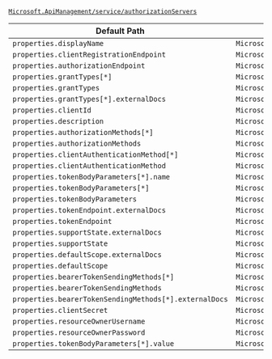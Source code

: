 [`Microsoft.ApiManagement/service/authorizationServers`](https://docs.microsoft.com/en-us/azure/templates/microsoft.apimanagement/service/authorizationservers)

| Default Path | Alias |
|---|---|
| `properties.displayName` | `Microsoft.ApiManagement/service/authorizationServers/displayName` |
| `properties.clientRegistrationEndpoint` | `Microsoft.ApiManagement/service/authorizationServers/clientRegistrationEndpoint` |
| `properties.authorizationEndpoint` | `Microsoft.ApiManagement/service/authorizationServers/authorizationEndpoint` |
| `properties.grantTypes[*]` | `Microsoft.ApiManagement/service/authorizationServers/grantTypes[*]` |
| `properties.grantTypes` | `Microsoft.ApiManagement/service/authorizationServers/grantTypes` |
| `properties.grantTypes[*].externalDocs` | `Microsoft.ApiManagement/service/authorizationServers/grantTypes[*].externalDocs` |
| `properties.clientId` | `Microsoft.ApiManagement/service/authorizationServers/clientId` |
| `properties.description` | `Microsoft.ApiManagement/service/authorizationServers/description` |
| `properties.authorizationMethods[*]` | `Microsoft.ApiManagement/service/authorizationServers/authorizationMethods[*]` |
| `properties.authorizationMethods` | `Microsoft.ApiManagement/service/authorizationServers/authorizationMethods` |
| `properties.clientAuthenticationMethod[*]` | `Microsoft.ApiManagement/service/authorizationServers/clientAuthenticationMethod[*]` |
| `properties.clientAuthenticationMethod` | `Microsoft.ApiManagement/service/authorizationServers/clientAuthenticationMethod` |
| `properties.tokenBodyParameters[*].name` | `Microsoft.ApiManagement/service/authorizationServers/tokenBodyParameters[*].name` |
| `properties.tokenBodyParameters[*]` | `Microsoft.ApiManagement/service/authorizationServers/tokenBodyParameters[*]` |
| `properties.tokenBodyParameters` | `Microsoft.ApiManagement/service/authorizationServers/tokenBodyParameters` |
| `properties.tokenEndpoint.externalDocs` | `Microsoft.ApiManagement/service/authorizationServers/tokenEndpoint.externalDocs` |
| `properties.tokenEndpoint` | `Microsoft.ApiManagement/service/authorizationServers/tokenEndpoint` |
| `properties.supportState.externalDocs` | `Microsoft.ApiManagement/service/authorizationServers/supportState.externalDocs` |
| `properties.supportState` | `Microsoft.ApiManagement/service/authorizationServers/supportState` |
| `properties.defaultScope.externalDocs` | `Microsoft.ApiManagement/service/authorizationServers/defaultScope.externalDocs` |
| `properties.defaultScope` | `Microsoft.ApiManagement/service/authorizationServers/defaultScope` |
| `properties.bearerTokenSendingMethods[*]` | `Microsoft.ApiManagement/service/authorizationServers/bearerTokenSendingMethods[*]` |
| `properties.bearerTokenSendingMethods` | `Microsoft.ApiManagement/service/authorizationServers/bearerTokenSendingMethods` |
| `properties.bearerTokenSendingMethods[*].externalDocs` | `Microsoft.ApiManagement/service/authorizationServers/bearerTokenSendingMethods[*].externalDocs` |
| `properties.clientSecret` | `Microsoft.ApiManagement/service/authorizationServers/clientSecret` |
| `properties.resourceOwnerUsername` | `Microsoft.ApiManagement/service/authorizationServers/resourceOwnerUsername` |
| `properties.resourceOwnerPassword` | `Microsoft.ApiManagement/service/authorizationServers/resourceOwnerPassword` |
| `properties.tokenBodyParameters[*].value` | `Microsoft.ApiManagement/service/authorizationServers/tokenBodyParameters[*].value` |

